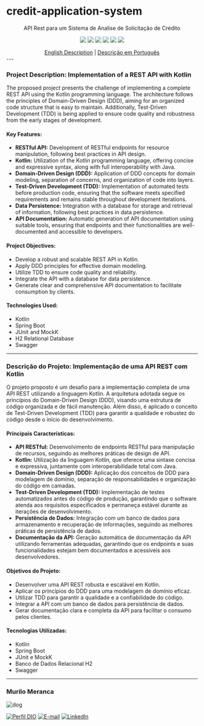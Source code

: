 <h1>credit-application-system</h1>
<p align="center">API Rest para um Sistema de Analise de Solicitação de Crédito</p>
<p align="center">
     <a alt="Java">
        <img src="https://img.shields.io/badge/Java-v17-blue.svg" />
    </a>
    <a alt="Kotlin">
        <img src="https://img.shields.io/badge/Kotlin-v1.9.22-purple.svg" />
    </a>
    <a alt="Spring Boot">
        <img src="https://img.shields.io/badge/Spring%20Boot-v3.2.3-brightgreen.svg" />
    </a>
    <a alt="Gradle">
        <img src="https://img.shields.io/badge/Gradle-v8.2.2-lightgreen.svg" />
    </a>
    <a alt="H2 ">
        <img src="https://img.shields.io/badge/H2-v2.2.224-darkblue.svg" />
    </a>
    <a alt="Flyway">
        <img src="https://img.shields.io/badge/Flyway-v10.8.1-red.svg">
    </a>
</p>

<div align="center">
    <a href="#project-description-implementation-of-a-rest-api-with-kotlin">English Description</a> | <a href="#descrição-do-projeto-implementação-de-uma-api-rest-com-kotlin">Descrição em Português</a>
</div>
---

### Project Description: Implementation of a REST API with Kotlin
The proposed project presents the challenge of implementing a complete REST API using the Kotlin programming language. The architecture follows the principles of Domain-Driven Design (DDD), aiming for an organized code structure that is easy to maintain. Additionally, Test-Driven Development (TDD) is being applied to ensure code quality and robustness from the early stages of development.

#### Key Features:
- **RESTful API:** Development of RESTful endpoints for resource manipulation, following best practices in API design.
- **Kotlin:** Utilization of the Kotlin programming language, offering concise and expressive syntax, along with full interoperability with Java.
- **Domain-Driven Design (DDD):** Application of DDD concepts for domain modeling, separation of concerns, and organization of code into layers.
- **Test-Driven Development (TDD):** Implementation of automated tests before production code, ensuring that the software meets specified requirements and remains stable throughout development iterations.
- **Data Persistence:** Integration with a database for storage and retrieval of information, following best practices in data persistence.
- **API Documentation:** Automatic generation of API documentation using suitable tools, ensuring that endpoints and their functionalities are well-documented and accessible to developers.

#### Project Objectives:
- Develop a robust and scalable REST API in Kotlin.
- Apply DDD principles for effective domain modeling.
- Utilize TDD to ensure code quality and reliability.
- Integrate the API with a database for data persistence.
- Generate clear and comprehensive API documentation to facilitate consumption by clients.

#### Technologies Used:
- Kotlin
- Spring Boot
- JUnit and MockK
- H2 Relational Database
- Swagger

---

### Descrição do Projeto: Implementação de uma API REST com Kotlin
O projeto proposto é um desafio para a implementação completa de uma API REST utilizando a linguagem Kotlin. A arquitetura adotada segue os princípios do Domain-Driven Design (DDD), visando uma estrutura de código organizada e de fácil manutenção. Além disso, é aplicado o conceito de Test-Driven Development (TDD) para garantir a qualidade e robustez do código desde o início do desenvolvimento.

#### Principais Características:
- **API RESTful:** Desenvolvimento de endpoints RESTful para manipulação de recursos, seguindo as melhores práticas de design de API.
- **Kotlin:** Utilização da linguagem Kotlin, que oferece uma sintaxe concisa e expressiva, juntamente com interoperabilidade total com Java.
- **Domain-Driven Design (DDD):** Aplicação dos conceitos de DDD para modelagem de domínio, separação de responsabilidades e organização do código em camadas.
- **Test-Driven Development (TDD):** Implementação de testes automatizados antes do código de produção, garantindo que o software atenda aos requisitos especificados e permaneça estável durante as iterações de desenvolvimento.
- **Persistência de Dados:** Integração com um banco de dados para armazenamento e recuperação de informações, seguindo as melhores práticas de persistência de dados.
- **Documentação da API:** Geração automática de documentação da API utilizando ferramentas adequadas, garantindo que os endpoints e suas funcionalidades estejam bem documentados e acessíveis aos desenvolvedores.
  
#### Objetivos do Projeto:
- Desenvolver uma API REST robusta e escalável em Kotlin.
- Aplicar os princípios do DDD para uma modelagem de domínio eficaz.
- Utilizar TDD para garantir a qualidade e a confiabilidade do código.
- Integrar a API com um banco de dados para persistência de dados.
- Gerar documentação clara e completa da API para facilitar o consumo pelos clientes.

#### Tecnologias Utilizadas:
- Kotlin
- Spring Boot
- JUnit e MockK
- Banco de Dados Relacional H2
- Swagger



---

### Murilo Meranca
![dog](https://avatars.githubusercontent.com/u/129321279?v=4)

[![Perfil DIO](https://img.shields.io/badge/-Meu%20Perfil%20na%20DIO-30A3DC?style=for-the-badge)](https://web.dio.me/users/murilo_m_17570/)
[![E-mail](https://img.shields.io/badge/-Email-000?style=for-the-badge&logo=microsoft-outlook&logoColor=E94D5F)](mailto:murilo.m@hotmail.com)
[![LinkedIn](https://img.shields.io/badge/-LinkedIn-000?style=for-the-badge&logo=linkedin&logoColor=30A3DC)](https://www.linkedin.com/in/murilo-meranca/)
